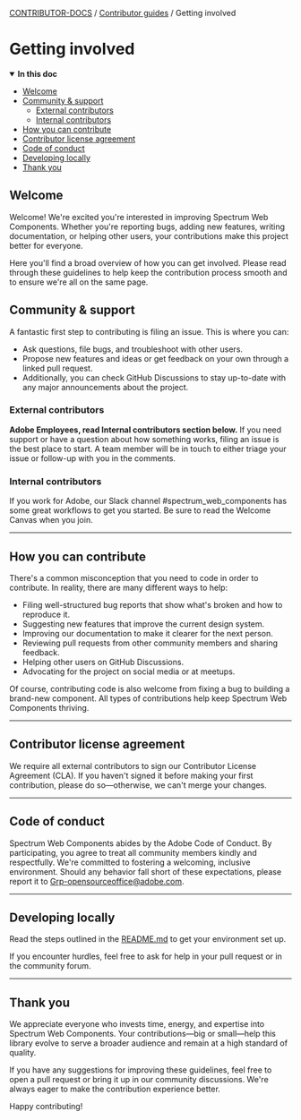 <!-- Generated breadcrumbs - DO NOT EDIT -->

[CONTRIBUTOR-DOCS](../README.md) / [Contributor guides](README.md) / Getting involved

<!-- Document title (editable) -->

# Getting involved

<!-- Generated TOC - DO NOT EDIT -->

<details open>
<summary><strong>In this doc</strong></summary>

- [Welcome](#welcome)
- [Community & support](#community--support)
    - [External contributors](#external-contributors)
    - [Internal contributors](#internal-contributors)
- [How you can contribute](#how-you-can-contribute)
- [Contributor license agreement](#contributor-license-agreement)
- [Code of conduct](#code-of-conduct)
- [Developing locally](#developing-locally)
- [Thank you](#thank-you)

</details>

<!-- Document content (editable) -->

## Welcome

Welcome! We're excited you're interested in improving Spectrum Web Components. Whether you're reporting bugs, adding new features, writing documentation, or helping other users, your contributions make this project better for everyone.

Here you'll find a broad overview of how you can get involved. Please read through these guidelines to help keep the contribution process smooth and to ensure we're all on the same page.

## Community & support

A fantastic first step to contributing is filing an issue. This is where you can:

- Ask questions, file bugs, and troubleshoot with other users.
- Propose new features and ideas or get feedback on your own through a linked pull request.
- Additionally, you can check GitHub Discussions to stay up-to-date with any major announcements about the project.

### External contributors

**Adobe Employees, read Internal contributors section below.**
If you need support or have a question about how something works, filing an issue is the best place to start. A team member will be in touch to either triage your issue or follow-up with you in the comments.

### Internal contributors

If you work for Adobe, our Slack channel #spectrum_web_components has some great workflows to get you started. Be sure to read the Welcome Canvas when you join.

---

## How you can contribute

There's a common misconception that you need to code in order to contribute. In reality, there are many different ways to help:

- Filing well-structured bug reports that show what's broken and how to reproduce it.
- Suggesting new features that improve the current design system.
- Improving our documentation to make it clearer for the next person.
- Reviewing pull requests from other community members and sharing feedback.
- Helping other users on GitHub Discussions.
- Advocating for the project on social media or at meetups.

Of course, contributing code is also welcome from fixing a bug to building a brand-new component. All types of contributions help keep Spectrum Web Components thriving.

---

## Contributor license agreement

We require all external contributors to sign our Contributor License Agreement (CLA). If you haven't signed it before making your first contribution, please do so—otherwise, we can't merge your changes.

---

## Code of conduct

Spectrum Web Components abides by the Adobe Code of Conduct. By participating, you agree to treat all community members kindly and respectfully. We're committed to fostering a welcoming, inclusive environment.
Should any behavior fall short of these expectations, please report it to <Grp-opensourceoffice@adobe.com>.

---

## Developing locally

Read the steps outlined in the [README.md](../README.md) to get your environment set up.

If you encounter hurdles, feel free to ask for help in your pull request or in the community forum.

---

## Thank you

We appreciate everyone who invests time, energy, and expertise into Spectrum Web Components. Your contributions—big or small—help this library evolve to serve a broader audience and remain at a high standard of quality.

If you have any suggestions for improving these guidelines, feel free to open a pull request or bring it up in our community discussions. We're always eager to make the contribution experience better.

Happy contributing!
